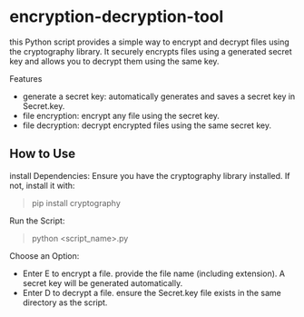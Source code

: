 # encryption-decryption-tool

 this Python script provides a simple way to encrypt and decrypt files using the cryptography library. It securely encrypts files using a generated secret key and allows you to decrypt them using the same key.

Features
* generate a secret key: automatically generates and saves a secret key in Secret.key.
* file encryption: encrypt any file using the secret key.
* file decryption: decrypt encrypted files using the same secret key.

## How to Use
install Dependencies:
Ensure you have the cryptography library installed. If not, install it with:
> pip install cryptography

Run the Script:
> python <script_name>.py

Choose an Option:

* Enter E to encrypt a file. provide the file name (including extension). A secret key will be generated automatically.
* Enter D to decrypt a file. ensure the Secret.key file exists in the same directory as the script.
